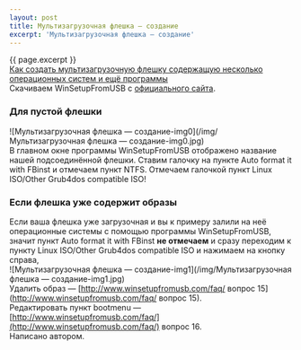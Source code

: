 ```yaml
---
layout: post
title: Мультизагрузочная флешка — создание  
excerpt: 'Мультизагрузочная флешка — создание'  
---
```

{{ page.excerpt }}  
[Как создать мультизагрузочную флешку содержащую несколько операционных систем и ещё программы](https://remontcompa.ru/447-kak-sozdat-multizagruzochnuyu-fleshku.html)  
Скачиваем WinSetupFromUSB с [официального сайта](http://www.winsetupfromusb.com/downloads/).  
### Для пустой флешки  
![Мультизагрузочная флешка — создание-img0](/img/Мультизагрузочная флешка — создание-img0.jpg)  
В главном окне программы WinSetupFromUSB отображено название нашей подсоединённой флешки. Ставим галочку на пункте Auto format it with FBinst и отмечаем пункт NTFS. Отмечаем галочкой пункт Linux ISO/Other Grub4dos compatible ISO!  
### Если флешка уже содержит образы  
Если ваша флешка уже загрузочная и вы к примеру залили на неё операционные системы с помощью программы WinSetupFromUSB, значит пункт Auto format it with FBinst **не отмечаем** и сразу переходим к пункту Linux ISO/Other Grub4dos compatible ISO и нажимаем на кнопку справа,  
![Мультизагрузочная флешка — создание-img1](/img/Мультизагрузочная флешка — создание-img1.jpg)  
Удалить образ — [http://www.winsetupfromusb.com/faq/ вопрос 15](http://www.winsetupfromusb.com/faq/ вопрос 15).  
Редактировать пункт bootmenu — [http://www.winsetupfromusb.com/faq/](http://www.winsetupfromusb.com/faq/) вопрос 16.  
Написано автором.
